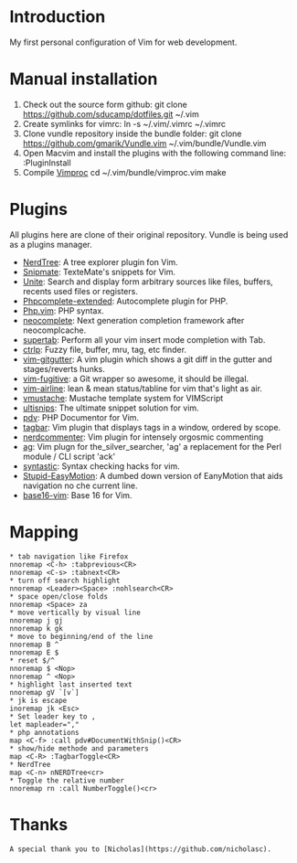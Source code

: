 # Introduction
My first personal configuration of Vim for web development. 

# Manual installation
1. Check out the source form github:
    git clone https://github.com/sducamp/dotfiles.git ~/.vim 
2. Create symlinks for vimrc:
    ln -s ~/.vim/.vimrc ~/.vimrc 
3. Clone vundle repository inside the bundle folder:
    git clone https://github.com/gmarik/Vundle.vim ~/.vim/bundle/Vundle.vim
4. Open Macvim and install the plugins with the following command line:
    :PluginInstall
5. Compile [Vimproc](https://github.com/Shougo/vimproc.vim) 
    cd ~/.vim/bundle/vimproc.vim
    make

# Plugins
All plugins here are clone of their original repository. Vundle is being used as a plugins manager.

* [NerdTree](https://github.com/scrooloose/nerdtree): A tree explorer plugin fon Vim.
* [Snipmate](https://github.com/garbas/vim-snipmate): TexteMate's snippets for Vim.
* [Unite](https://github.com/Shougo/unite.vim): Search and display form arbitrary sources like files, buffers, recents used files or registers.
* [Phpcomplete-extended](https://github.com/m2mdas/phpcomplete-extended): Autocomplete plugin for PHP.
* [Php.vim](https://github.com/StanAngeloff/php.vim): PHP syntax.
* [neocomplete](https://github.com/Shougo/neocomplete.vim): Next generation completion framework after neocomplcache.
* [supertab](https://github.com/ervandew/supertab): Perform all your vim insert mode completion with Tab.
* [ctrlp](https://github.com/kien/ctrlp.vim): Fuzzy file, buffer, mru, tag, etc finder.
* [vim-gitgutter](https://github.com/airblade/vim-gitgutter): A vim plugin which shows a git diff in the gutter and stages/reverts hunks.
* [vim-fugitive](https://github.com/tpope/vim-fugitive): a Git wrapper so awesome, it should be illegal. 
* [vim-airline](https://github.com/bling/vim-airline): lean & mean status/tabline for vim that's light as air.
* [vmustache](https://github.com/tobyS/vmustache): Mustache template system for VIMScript
* [ultisnips](https://github.com/SirVer/ultisnips): The ultimate snippet solution for vim.
* [pdv](https://github.com/tobyS/pdv): PHP Documentor for Vim.
* [tagbar](https://github.com/majutsushi/tagbar): Vim plugin that displays tags in a window, ordered by scope.
* [nerdcommenter](https://github.com/scrooloose/nerdcommenter): Vim plugin for intensely orgosmic commenting
* [ag](https://github.com/rking/ag.vim): Vim plugn for the_silver_searcher, 'ag' a replacement for the Perl module / CLI script 'ack'
* [syntastic](https://github.com/scrooloose/syntastic): Syntax checking hacks for vim.
* [Stupid-EasyMotion](https://github.com/joequery/Stupid-EasyMotion): A dumbed down version of EanyMotion that aids navigation no che current line.
* [base16-vim](https://github.com/chriskempson/base16-vim): Base 16 for Vim.

# Mapping
    * tab navigation like Firefox
    nnoremap <C-h> :tabprevious<CR>
    nnoremap <C-s> :tabnext<CR>
    * turn off search highlight 
    nnoremap <Leader><Space> :nohlsearch<CR>
    * space open/close folds 
    nnoremap <Space> za
    * move vertically by visual line 
    nnoremap j gj
    nnoremap k gk
    * move to beginning/end of the line 
    nnoremap B ^
    nnoremap E $
    * reset $/^
    nnoremap $ <Nop>
    nnoremap ^ <Nop>
    * highlight last inserted text
    nnoremap gV `[v`] 
    * jk is escape
    inoremap jk <Esc>
    * Set leader key to ,
    let mapleader=","
    * php annotations
    map <C-f> :call pdv#DocumentWithSnip()<CR>
    * show/hide methode and parameters
    map <C-R> :TagbarToggle<CR>
    * NerdTree 
    map <C-n> nNERDTree<cr>
    * Toggle the relative number
    nnoremap rn :call NumberToggle()<cr>

# Thanks
    A special thank you to [Nicholas](https://github.com/nicholasc). 
